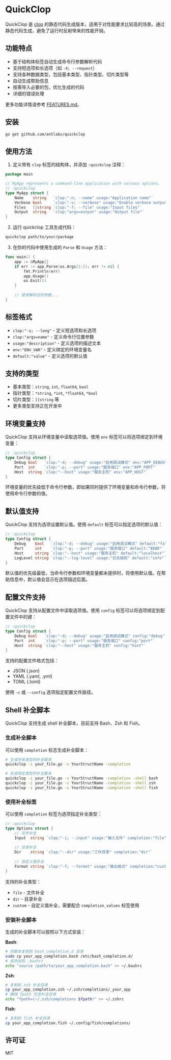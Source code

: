 # QuickClop

QuickClop 是 [clop](https://github.com/antlabs/clop) 的静态代码生成版本，适用于对性能要求比较高的场景。通过静态代码生成，避免了运行时反射带来的性能开销。

## 功能特点

- 基于结构体标签自动生成命令行参数解析代码
- 支持短选项和长选项（如 `-X; --request`）
- 支持各种数据类型，包括基本类型、指针类型、切片类型等
- 自动生成帮助信息
- 按需导入必要的包，优化生成的代码
- 详细的错误处理

更多功能详情请参考 [FEATURES.md](FEATURES.md)。

## 安装

```bash
go get github.com/antlabs/quickclop
```

## 使用方法

1. 定义带有 `clop` 标签的结构体，并添加 `:quickclop` 注释：

```go
package main

// MyApp represents a command-line application with various options.
// :quickclop
type MyApp struct {
    Name    string   `clop:"-n; --name" usage:"Application name"`
    Verbose bool     `clop:"-v; --verbose" usage:"Enable verbose output"`
    Files   []string `clop:"-f; --file" usage:"Input files"`
    Output  string   `clop:"args=output" usage:"Output file"`
}
```

2. 运行 quickclop 工具生成代码：

```bash
quickclop path/to/your/package
```

3. 在你的代码中使用生成的 `Parse` 和 `Usage` 方法：

```go
func main() {
    app := &MyApp{}
    if err := app.Parse(os.Args[1:]); err != nil {
        fmt.Println(err)
        app.Usage()
        os.Exit(1)
    }
    
    // 使用解析后的参数...
}
```

## 标签格式

- `clop:"-s; --long"` - 定义短选项和长选项
- `clop:"args=name"` - 定义命令行位置参数
- `usage:"description"` - 定义选项的描述文本
- `env:"ENV_VAR"` - 定义绑定的环境变量名
- `default:"value"` - 定义选项的默认值

## 支持的类型

- 基本类型：`string`, `int`, `float64`, `bool`
- 指针类型：`*string`, `*int`, `*float64`, `*bool`
- 切片类型：`[]string` 等
- 更多类型支持正在开发中

## 环境变量支持

QuickClop 支持从环境变量中读取选项值。使用 `env` 标签可以将选项绑定到环境变量：

```go
// :quickclop
type Config struct {
    Debug bool   `clop:"-d; --debug" usage:"启用调试模式" env:"APP_DEBUG"`
    Port  int    `clop:"-p; --port" usage:"服务端口" env:"APP_PORT"`
    Host  string `clop:"--host" usage:"服务主机" env:"APP_HOST"`
}
```

环境变量的优先级低于命令行参数，即如果同时提供了环境变量和命令行参数，将使用命令行参数的值。

## 默认值支持

QuickClop 支持为选项设置默认值。使用 `default` 标签可以指定选项的默认值：

```go
// :quickclop
type Config struct {
    Debug    bool   `clop:"-d; --debug" usage:"启用调试模式" default:"false"`
    Port     int    `clop:"-p; --port" usage:"服务端口" default:"8080"`
    Host     string `clop:"--host" usage:"服务主机" default:"localhost"`
    LogLevel string `clop:"--log-level" usage:"日志级别" default:"info"`
}
```

默认值的优先级最低，当命令行参数和环境变量都未提供时，将使用默认值。在帮助信息中，默认值会显示在选项描述后面。

## 配置文件支持

QuickClop 支持从配置文件中读取选项值。使用 `config` 标签可以将选项绑定到配置文件中的键：

```go
// :quickclop
type Config struct {
    Debug bool   `clop:"-d; --debug" usage:"启用调试模式" config:"debug"`
    Port  int    `clop:"-p; --port" usage:"服务端口" config:"port"`
    Host  string `clop:"--host" usage:"服务主机" config:"host"`
}
```

支持的配置文件格式包括：
- JSON (.json)
- YAML (.yaml, .yml)
- TOML (.toml)

使用 `-c` 或 `--config` 选项指定配置文件路径。

## Shell 补全脚本

QuickClop 支持生成 shell 补全脚本，目前支持 Bash、Zsh 和 Fish。

### 生成补全脚本

可以使用 `completion` 标志生成补全脚本：

```bash
# 生成所有类型的补全脚本
quickclop -i your_file.go -s YourStructName -completion

# 生成特定类型的补全脚本
quickclop -i your_file.go -s YourStructName -completion -shell bash
quickclop -i your_file.go -s YourStructName -completion -shell zsh
quickclop -i your_file.go -s YourStructName -completion -shell fish
```

### 使用补全标签

可以使用 `completion` 标签为选项指定补全类型：

```go
// :quickclop
type Options struct {
    // 文件补全
    Input  string `clop:"-i; --input" usage:"输入文件" completion:"file"`
    
    // 目录补全
    Dir    string `clop:"--dir" usage:"工作目录" completion:"dir"`
    
    // 自定义值补全
    Format string `clop:"-f; --format" usage:"输出格式" completion:"custom" completion_values:"json yaml toml xml"`
}
```

支持的补全类型：
- `file` - 文件补全
- `dir` - 目录补全
- `custom` - 自定义值补全，需要配合 `completion_values` 标签使用

### 安装补全脚本

生成的补全脚本可以按照以下方式安装：

**Bash**:
```bash
# 将脚本复制到 bash_completion.d 目录
sudo cp your_app_completion.bash /etc/bash_completion.d/
# 或添加到 .bashrc
echo "source /path/to/your_app_completion.bash" >> ~/.bashrc
```

**Zsh**:
```bash
# 复制到 zsh 补全目录
cp your_app_completion.zsh ~/.zsh/completions/_your_app
# 确保 fpath 包含补全目录
echo "fpath=(~/.zsh/completions $fpath)" >> ~/.zshrc
```

**Fish**:
```bash
# 复制到 fish 补全目录
cp your_app_completion.fish ~/.config/fish/completions/
```

## 许可证

MIT
